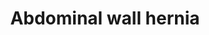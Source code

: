 ---
area: Clinical Skills
category: 3.13 Digestive Health
title: Abdominal wall hernia
description: Aiden talks to Dr Birrell
audio: /assets/audio/Doctor - Aiden - Abdo Wall Hernia v2. MQ.mp3
article: 
www: 
keywords: Abdominal wall hernia
youtube:
patient-script: /assets/publication/Aiden - Patient.pdf
doctors-note: /assets/publication/Aiden - Doctor.pdf
findings: /assets/publication/Aiden - examination findings.pdf
lejog: /assets/publication/LEJOG.pdf
doctors-word: /assets/publication/Aiden - mapping the doctor's words.pdf
transcription: /assets/publication/Aiden - transcription.pdf
soundcloud: 
---